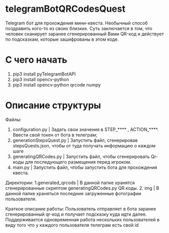 # telegramBotQRCodesQuest
Telegram бот для прохождения мини-квеста. Необычный способ поздравить кого-то из своих близких. Суть заключается в том, что человек сканирует заранее сгенерированный Вами QR-код и действует по подсказкам, которые зашифрованы в этом коде.
# С чего начать
1. pip3 install pyTelegramBotAPI
2. pip3 install opencv-python
3. pip3 install opencv-python qrcode numpy
# Описание структуры
Файлы: 
1. configuration.py | Задать свои значения в STEP_**** , ACTION_****. Ввести свой токен от бота в телеграм;
2. generationStepsQuest.py | Запустить файл, сгенерировав stepsQuests.json, чтобы от туда получать информацию о каждом шаге
3. generatingQRCodes.py | Запустить файл, чтобы сгенерировать Qr-коды для последующего размещения перед игроком.
4. main.py | Запустить файл, чтобы запустить бота для прохождения квеста.

Директории:
1.generated_qrcods | В данной папке хранятся сгенерированные скриптом generatingQRCodes.py QR коды.
2. img | В данной папке храняться последние загруженные фотографии пользователя.

Краткое описание работы:
Пользователь отправляет в бота заранее сгенерированный qr-код и получает подсказку куда идти далее. Поддерживается одновременная работа нескольких пользователей в виду того что у каждого пользователя телеграм есть свой id
